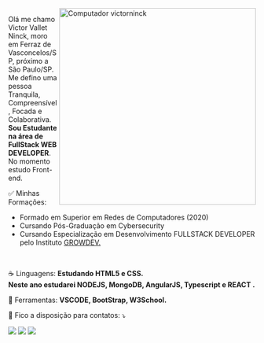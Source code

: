 <img src="https://raw.githubusercontent.com/MicaelliMedeiros/micaellimedeiros/master/image/computer-illustration.png" min-width="400px" max-width="400px" width="400px" align="right" alt="Computador victorninck">

<p align="left"> 
  Olá me chamo Victor Vallet Ninck, moro em Ferraz de Vasconcelos/SP, próximo a São Paulo/SP. Me defino uma pessoa Tranquila, Compreensível, Focada e Colaborativa. <strong>Sou Estudante na área de FullStack WEB DEVELOPER</strong>.<br>
  No momento estudo Front-end. 
</p>

<p align="Left"> ✅ Minhas Formações: </p>
   <ul>
  <li> Formado em Superior em Redes de Computadores (2020)</li>
  <li> Cursando Pós-Graduação em Cybersecurity</li>
  <li> Cursando Especialização em Desenvolvimento FULLSTACK DEVELOPER pelo Instituto <a href="http://www.growdev.com.br" target="_blank">GROWDEV.</a>
        </ul>
  <br>

<p align="left">
  ☕ Linguagens: <strong> Estudando HTML5 e CSS. <br> Neste ano estudarei NODEJS, MongoDB, AngularJS, Typescript e REACT .</strong>
</p>

<p align="left">
  💼 Ferramentas: <strong>VSCODE, BootStrap, W3School.</strong>
</p>

<p align="left">
  💌 Fico a disposição para contatos: ⤵️
</p>

<p align="left">
  <a href="https://mail.google.com/mail/u/hardupgrade@gmail.com" target="_blank" alt="Gmail">
  <img src="https://img.shields.io/badge/-Gmail-FF0000?style=flat-square&labelColor=FF0000&logo=gmail&logoColor=white&link=LINK-DO-SEU-EMAIL" /></a>

  <a href="https://www.linkedin.com/in/victor-vallet-ninck-148029154" target="_blank" alt="Linkedin">
  <img src="https://img.shields.io/badge/-Linkedin-0e76a8?style=flat-square&logo=Linkedin&logoColor=white&link=LINK-DO-SEU-LINKEDIN" /></a>

 <a href="https://api.whatsapp.com/send?phone=5511968774488" target="_blank" alt="WhatsApp">
  <img src="https://img.shields.io/badge/-WhatsApp-25d366?style=flat-square&labelColor=25d366&logo=whatsapp&logoColor=white&link=API-DO-SEU-WHATSAPP"/></a> </p>

 
